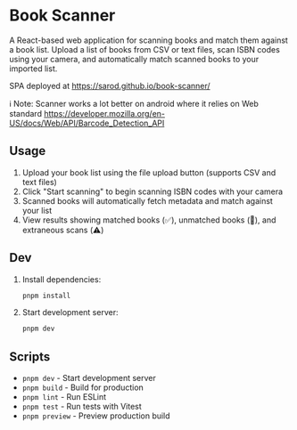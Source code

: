 # Book Scanner

A React-based web application for scanning books and match them against a book list.
Upload a list of books from CSV or text files, scan ISBN codes using your camera, and automatically match scanned books to your imported list.

SPA deployed at https://sarod.github.io/book-scanner/

ℹ️ Note: Scanner works a lot better on android where it relies on Web standard https://developer.mozilla.org/en-US/docs/Web/API/Barcode_Detection_API

## Usage

1. Upload your book list using the file upload button (supports CSV and text files)
2. Click "Start scanning" to begin scanning ISBN codes with your camera
3. Scanned books will automatically fetch metadata and match against your list
4. View results showing matched books (✅), unmatched books (🔎), and extraneous scans (⚠️)

## Dev

1. Install dependencies:

   ```bash
   pnpm install
   ```

2. Start development server:

   ```bash
   pnpm dev
   ```

## Scripts

- `pnpm dev` - Start development server
- `pnpm build` - Build for production
- `pnpm lint` - Run ESLint
- `pnpm test` - Run tests with Vitest
- `pnpm preview` - Preview production build
